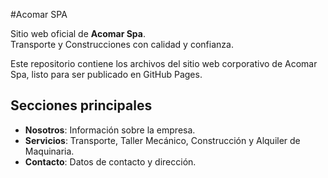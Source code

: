 #Acomar SPA

Sitio web oficial de **Acomar Spa**.  
Transporte y Construcciones con calidad y confianza.

Este repositorio contiene los archivos del sitio web corporativo de Acomar Spa, listo para ser publicado en GitHub Pages.

## Secciones principales
- **Nosotros**: Información sobre la empresa.
- **Servicios**: Transporte, Taller Mecánico, Construcción y Alquiler de Maquinaria.
- **Contacto**: Datos de contacto y dirección.
